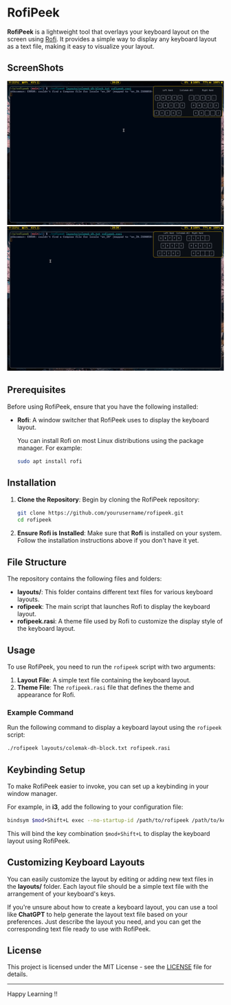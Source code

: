 
# RofiPeek

**RofiPeek** is a lightweight tool that overlays your keyboard layout on the screen using [Rofi](https://github.com/davatorium/rofi). It provides a simple way to display any keyboard layout as a text file, making it easy to visualize your layout.

## ScreenShots

![screenshot1](screenshots/screenshot1.png)
![screenshot2](screenshots/screenshot2.png)

## Prerequisites

Before using RofiPeek, ensure that you have the following installed:

- **Rofi**: A window switcher that RofiPeek uses to display the keyboard layout.
  
  You can install Rofi on most Linux distributions using the package manager. For example:
  ```bash
  sudo apt install rofi
  ```

## Installation

1. **Clone the Repository**:
   Begin by cloning the RofiPeek repository:
   ```bash
   git clone https://github.com/yourusername/rofipeek.git
   cd rofipeek
   ```

2. **Ensure Rofi is Installed**:
   Make sure that **Rofi** is installed on your system. Follow the installation instructions above if you don't have it yet.

## File Structure

The repository contains the following files and folders:

- **layouts/**: This folder contains different text files for various keyboard layouts.
- **rofipeek**: The main script that launches Rofi to display the keyboard layout.
- **rofipeek.rasi**: A theme file used by Rofi to customize the display style of the keyboard layout.

## Usage

To use RofiPeek, you need to run the `rofipeek` script with two arguments:

1. **Layout File**: A simple text file containing the keyboard layout.
2. **Theme File**: The `rofipeek.rasi` file that defines the theme and appearance for Rofi.

### Example Command

Run the following command to display a keyboard layout using the `rofipeek` script:

```bash
./rofipeek layouts/colemak-dh-block.txt rofipeek.rasi
```

## Keybinding Setup

To make RofiPeek easier to invoke, you can set up a keybinding in your window manager.

For example, in **i3**, add the following to your configuration file:

```bash
bindsym $mod+Shift+L exec --no-startup-id /path/to/rofipeek /path/to/keyboard_layout.txt /path/to/rofipeek.rasi
```

This will bind the key combination `$mod+Shift+L` to display the keyboard layout using RofiPeek.

## Customizing Keyboard Layouts

You can easily customize the layout by editing or adding new text files in the **layouts/** folder. Each layout file should be a simple text file with the arrangement of your keyboard's keys.

If you're unsure about how to create a keyboard layout, you can use a tool like **ChatGPT** to help generate the layout text file based on your preferences. Just describe the layout you need, and you can get the corresponding text file ready to use with RofiPeek.

## License

This project is licensed under the MIT License - see the [LICENSE](LICENSE) file for details.

---

Happy Learning !!

